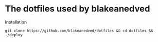 # The dotfiles used by blakeanedved
Installation
```
git clone https://github.com/blakeanedved/dotfiles && cd dotfiles && ./deploy
```
